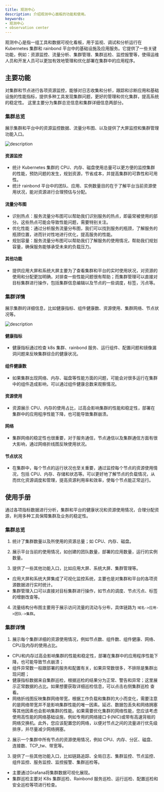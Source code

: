 ```yaml
---
title: 观测中心
description: 介绍观测中心面板的功能和使用。
keywords:
- 观测中心
- observation center
---
```


观测中心是指一组工具和数据可视化看板，用于监视、调试和分析运行在 Kubernetes 集群和 rainbond 平台中的基础设施及应用服务。它提供了一些关键功能，例如：资源监控、流量分析、集群管理、集群巡检、监控报警等，使得运维人员和开发人员可以更加有效地管理和优化部署在集群中的应用程序。

## 主要功能

对集群和节点进行各项资源监控，能够对日志收集和分析，跟踪和诊断应用和基础设施的性能指标，提供多种工具发现集群问题，更好的管理和优化集群，提高系统的稳定性。
这里主要分为集群总览信息和集群详细信息两部分。

### 集群总览

展示集群和平台中的资源监控数据、流量分布图、以及提供了大屏监控和集群管理功能入口。

![description](https://grstatic.oss-cn-shanghai.aliyuncs.com/docs/enterprise-app/observability/observability-all.png)

#### 资源监控

- 统计 Kubernetes 集群的 CPU、内存、磁盘使用总量可以更方便的监控集群的性能，预防问题的发生，规划资源，节省成本，并提高集群的可靠性和可用性。
- 统计 rainbond 平台中的团队、应用、实例数量目的在于了解平台当前资源使用状况，能对资源进行合理预估与分配。

#### 流量分布图

- 识别热点：服务流量分布图可以帮助我们识别服务的热点，即最常被使用的部分。这些热点可能会导致性能问题，需要特别关注。
- 优化性能：通过分析服务流量分布图，我们可以找到服务的瓶颈，了解服务的瓶颈位置，进而针对性地进行优化，提高服务的性能。
- 规划容量：服务流量分布图可以帮助我们了解服务的使用情况，帮助我们规划容量，确保服务能够承受未来的负载压力。

#### 其他功能

- 提供应用大屏和系统大屏主要为了查看集群和平台的实时使用状况，对资源的使用和分配更加明确，对排查一些性能问题很有帮助；而集群管理可以直接对目标集群进行操作，包括集群信息编辑以及节点的一些调度，标签，污点等。

### 集群详情

展示集群的详细信息，比如健康指标、组件健康数、资源使用、集群网络、节点状况等。

![description](https://grstatic.oss-cn-shanghai.aliyuncs.com/docs/enterprise-app/observability/observability-one.png)

#### 健康指标

- 健康指标通过检查 k8s 集群、rainbond 服务、运行组件、配置问题和镜像漏洞问题来反映集群综合的健康状况。

#### 组件健康数

- 如果集群出现网络、内存、磁盘等性能方面的问题，可能会对很多运行在集群中的组件造成影响，可以通过组件健康总数来观察情况。

#### 资源使用

- 资源展示 CPU、内存的使用占比，过高会影响集群的性能和稳定性，部署在集群中的应用程序性能下降，也可能导致集群崩溃。

#### 网络

- 集群网络的稳定性也很重要，对于服务通信，节点通信以及集群通信方面有很大影响，通过网络折线图反映使用状况。

#### 节点状况

- 在集群中，每个节点的运行状况也至关重要，通过监控每个节点的资源使用情况，包括 CPU、内存、存储和状态等。可以更好地了解节点的负载情况，从而优化资源调度和管理，提高资源利用率和效率，使每个节点能正常运行。

## 使用手册

通过各项指标数据进行分析，集群和平台的健康状况和资源使用情况，合理分配资源，利用多种工具保障集群及业务的稳定性。

### 集群总览

1. 统计了集群数量以及所使用的资源总量；如 CPU、内存、磁盘。

2. 展示平台当前的使用情况，如创建的团队数量，部署的应用数量，运行的实例数量。

3. 提供了一些其他功能入口，比如应用大屏、系统大屏、集群管理等。
- 应用大屏和系统大屏集成了可视化监控系统，主要也是对集群和平台的各项资源数据进行实时统计。
- 集群管理入口可以直接对目标集群进行操作，如节点的调度、节点污点、标签的增删改查等。

4. 流量结构分布图主要用于展示访问流量的流动与分布，具体链路为 `域名->应用->团队->集群`。

### 集群详情

1. 展示每个集群详细的资源使用情况，例如节点数、组件数、组件健康、网络、CPU及内存的使用占比。

- CPU和内存过高会影响集群的性能和稳定性，部署在集群中的应用程序性能下降，也可能导致节点崩溃；
- 组件异常数一般跟部署的服务和配置有关，如果异常数很多，不排除是集群出现问题；
- 健康指标数据来自集群巡检，根据巡检的结果分为正常、警告和异常；这里展示正常数据的占比。如果想要获取详细巡检信息，可以点击右侧集群巡检 查看。
- 网络折线图反映集群网络带宽，根据工作负载和集群的大小而变化，需要注意的是网络带宽并不是影响集群性能的唯一因素。延迟、数据包丢失和网络拥塞等其他因素也会影响集群的性能。如果需要优化集群的网络性能，您应该考虑使用高性能的网络基础设施，例如专用的网络接口卡(NIC)或带有高速背板的网络交换机。此外，您应该配置您的网络，以便对节点之间的流量进行优先级排序，并尽量减少网络拥塞。

2. 展示一个集群中所有节点的资源使用情况，例如 CPU、内存、分区、磁盘、连接数、TCP_tw、带宽等。

3. 提供了一些其他功能入口，比如链路追踪、全局日志、集群监控、节点监控、组件监控、服务监控、监控报警、集群巡检等。
- 主要通过Grafana将集群数据可视化展现。
- 集群巡检主要对 K8s 集群巡检、Rainbond 服务巡检、运行巡检、配置巡检和安全巡检等项进行检查。